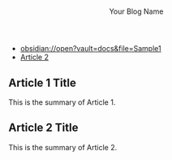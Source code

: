 # 
<!DOCTYPE html>
<html>
<head>
    <link rel="stylesheet" href="style.css">
</head>
<body>
    <div id="main-container">
        <header>Your Blog Name</header>
        <nav>
            <ul>
                <li><a href="#article1">obsidian://open?vault=docs&file=Sample1</a></li>
                <li><a href="#article2">Article 2</a></li>
                <!-- Add more articles here -->
            </ul>
        </nav>
        <div id="articles">
            <article id="article1">
                <h2>Article 1 Title</h2>
                <p>This is the summary of Article 1.</p>
            </article>
            <article id="article2">
                <h2>Article 2 Title</h2>
                <p>This is the summary of Article 2.</p>
            </article>
            <!-- Add more articles here -->
        </div>
    </div>
    <script src="script.js"></script>
</body>
</html>


